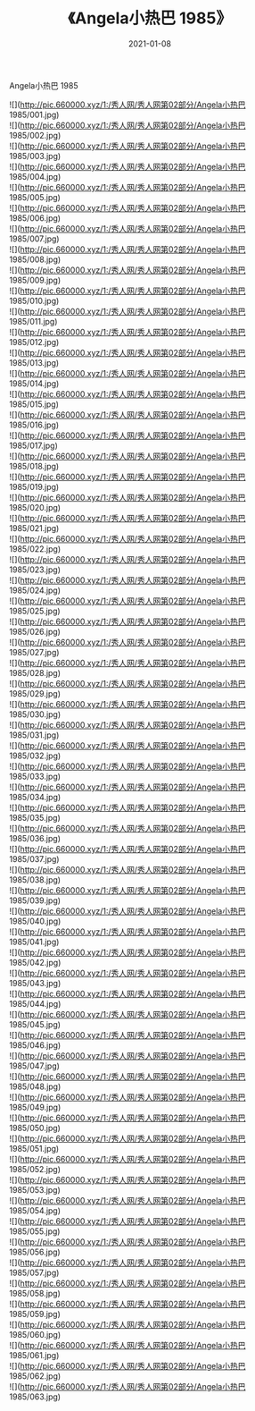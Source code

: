 ﻿---
layout: post
title:  《Angela小热巴 1985》
date:   2021-01-08
img: http://pic.660000.xyz/1:/秀人网/秀人网第02部分/Angela小热巴 1985/000.jpg
categories: [美女, 清纯, 唯美]
---

Angela小热巴 1985

  ![](http://pic.660000.xyz/1:/秀人网/秀人网第02部分/Angela小热巴 1985/001.jpg) <br> ![](http://pic.660000.xyz/1:/秀人网/秀人网第02部分/Angela小热巴 1985/002.jpg) <br> ![](http://pic.660000.xyz/1:/秀人网/秀人网第02部分/Angela小热巴 1985/003.jpg) <br> ![](http://pic.660000.xyz/1:/秀人网/秀人网第02部分/Angela小热巴 1985/004.jpg) <br> ![](http://pic.660000.xyz/1:/秀人网/秀人网第02部分/Angela小热巴 1985/005.jpg) <br> ![](http://pic.660000.xyz/1:/秀人网/秀人网第02部分/Angela小热巴 1985/006.jpg) <br> ![](http://pic.660000.xyz/1:/秀人网/秀人网第02部分/Angela小热巴 1985/007.jpg) <br> ![](http://pic.660000.xyz/1:/秀人网/秀人网第02部分/Angela小热巴 1985/008.jpg) <br> ![](http://pic.660000.xyz/1:/秀人网/秀人网第02部分/Angela小热巴 1985/009.jpg) <br> ![](http://pic.660000.xyz/1:/秀人网/秀人网第02部分/Angela小热巴 1985/010.jpg) <br> ![](http://pic.660000.xyz/1:/秀人网/秀人网第02部分/Angela小热巴 1985/011.jpg) <br> ![](http://pic.660000.xyz/1:/秀人网/秀人网第02部分/Angela小热巴 1985/012.jpg) <br> ![](http://pic.660000.xyz/1:/秀人网/秀人网第02部分/Angela小热巴 1985/013.jpg) <br> ![](http://pic.660000.xyz/1:/秀人网/秀人网第02部分/Angela小热巴 1985/014.jpg) <br> ![](http://pic.660000.xyz/1:/秀人网/秀人网第02部分/Angela小热巴 1985/015.jpg) <br> ![](http://pic.660000.xyz/1:/秀人网/秀人网第02部分/Angela小热巴 1985/016.jpg) <br> ![](http://pic.660000.xyz/1:/秀人网/秀人网第02部分/Angela小热巴 1985/017.jpg) <br> ![](http://pic.660000.xyz/1:/秀人网/秀人网第02部分/Angela小热巴 1985/018.jpg) <br> ![](http://pic.660000.xyz/1:/秀人网/秀人网第02部分/Angela小热巴 1985/019.jpg) <br> ![](http://pic.660000.xyz/1:/秀人网/秀人网第02部分/Angela小热巴 1985/020.jpg) <br> ![](http://pic.660000.xyz/1:/秀人网/秀人网第02部分/Angela小热巴 1985/021.jpg) <br> ![](http://pic.660000.xyz/1:/秀人网/秀人网第02部分/Angela小热巴 1985/022.jpg) <br> ![](http://pic.660000.xyz/1:/秀人网/秀人网第02部分/Angela小热巴 1985/023.jpg) <br> ![](http://pic.660000.xyz/1:/秀人网/秀人网第02部分/Angela小热巴 1985/024.jpg) <br> ![](http://pic.660000.xyz/1:/秀人网/秀人网第02部分/Angela小热巴 1985/025.jpg) <br> ![](http://pic.660000.xyz/1:/秀人网/秀人网第02部分/Angela小热巴 1985/026.jpg) <br> ![](http://pic.660000.xyz/1:/秀人网/秀人网第02部分/Angela小热巴 1985/027.jpg) <br> ![](http://pic.660000.xyz/1:/秀人网/秀人网第02部分/Angela小热巴 1985/028.jpg) <br> ![](http://pic.660000.xyz/1:/秀人网/秀人网第02部分/Angela小热巴 1985/029.jpg) <br> ![](http://pic.660000.xyz/1:/秀人网/秀人网第02部分/Angela小热巴 1985/030.jpg) <br> ![](http://pic.660000.xyz/1:/秀人网/秀人网第02部分/Angela小热巴 1985/031.jpg) <br> ![](http://pic.660000.xyz/1:/秀人网/秀人网第02部分/Angela小热巴 1985/032.jpg) <br> ![](http://pic.660000.xyz/1:/秀人网/秀人网第02部分/Angela小热巴 1985/033.jpg) <br> ![](http://pic.660000.xyz/1:/秀人网/秀人网第02部分/Angela小热巴 1985/034.jpg) <br> ![](http://pic.660000.xyz/1:/秀人网/秀人网第02部分/Angela小热巴 1985/035.jpg) <br> ![](http://pic.660000.xyz/1:/秀人网/秀人网第02部分/Angela小热巴 1985/036.jpg) <br> ![](http://pic.660000.xyz/1:/秀人网/秀人网第02部分/Angela小热巴 1985/037.jpg) <br> ![](http://pic.660000.xyz/1:/秀人网/秀人网第02部分/Angela小热巴 1985/038.jpg) <br> ![](http://pic.660000.xyz/1:/秀人网/秀人网第02部分/Angela小热巴 1985/039.jpg) <br> ![](http://pic.660000.xyz/1:/秀人网/秀人网第02部分/Angela小热巴 1985/040.jpg) <br> ![](http://pic.660000.xyz/1:/秀人网/秀人网第02部分/Angela小热巴 1985/041.jpg) <br> ![](http://pic.660000.xyz/1:/秀人网/秀人网第02部分/Angela小热巴 1985/042.jpg) <br> ![](http://pic.660000.xyz/1:/秀人网/秀人网第02部分/Angela小热巴 1985/043.jpg) <br> ![](http://pic.660000.xyz/1:/秀人网/秀人网第02部分/Angela小热巴 1985/044.jpg) <br> ![](http://pic.660000.xyz/1:/秀人网/秀人网第02部分/Angela小热巴 1985/045.jpg) <br> ![](http://pic.660000.xyz/1:/秀人网/秀人网第02部分/Angela小热巴 1985/046.jpg) <br> ![](http://pic.660000.xyz/1:/秀人网/秀人网第02部分/Angela小热巴 1985/047.jpg) <br> ![](http://pic.660000.xyz/1:/秀人网/秀人网第02部分/Angela小热巴 1985/048.jpg) <br> ![](http://pic.660000.xyz/1:/秀人网/秀人网第02部分/Angela小热巴 1985/049.jpg) <br> ![](http://pic.660000.xyz/1:/秀人网/秀人网第02部分/Angela小热巴 1985/050.jpg) <br> ![](http://pic.660000.xyz/1:/秀人网/秀人网第02部分/Angela小热巴 1985/051.jpg) <br> ![](http://pic.660000.xyz/1:/秀人网/秀人网第02部分/Angela小热巴 1985/052.jpg) <br> ![](http://pic.660000.xyz/1:/秀人网/秀人网第02部分/Angela小热巴 1985/053.jpg) <br> ![](http://pic.660000.xyz/1:/秀人网/秀人网第02部分/Angela小热巴 1985/054.jpg) <br> ![](http://pic.660000.xyz/1:/秀人网/秀人网第02部分/Angela小热巴 1985/055.jpg) <br> ![](http://pic.660000.xyz/1:/秀人网/秀人网第02部分/Angela小热巴 1985/056.jpg) <br> ![](http://pic.660000.xyz/1:/秀人网/秀人网第02部分/Angela小热巴 1985/057.jpg) <br> ![](http://pic.660000.xyz/1:/秀人网/秀人网第02部分/Angela小热巴 1985/058.jpg) <br> ![](http://pic.660000.xyz/1:/秀人网/秀人网第02部分/Angela小热巴 1985/059.jpg) <br> ![](http://pic.660000.xyz/1:/秀人网/秀人网第02部分/Angela小热巴 1985/060.jpg) <br> ![](http://pic.660000.xyz/1:/秀人网/秀人网第02部分/Angela小热巴 1985/061.jpg) <br> ![](http://pic.660000.xyz/1:/秀人网/秀人网第02部分/Angela小热巴 1985/062.jpg) <br> ![](http://pic.660000.xyz/1:/秀人网/秀人网第02部分/Angela小热巴 1985/063.jpg) <br>